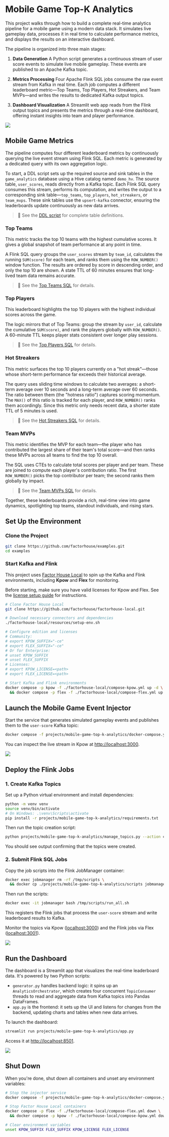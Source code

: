 # Mobile Game Top-K Analytics

This project walks through how to build a complete real-time analytics pipeline for a mobile game using a modern data stack. It simulates live gameplay data, processes it in real time to calculate performance metrics, and displays the results on an interactive dashboard.

The pipeline is organized into three main stages:

1. **Data Generation**
   A Python script generates a continuous stream of user score events to simulate live mobile gameplay. These events are published to an Apache Kafka topic.

2. **Metrics Processing**
   Four Apache Flink SQL jobs consume the raw event stream from Kafka in real time. Each job computes a different leaderboard metric—Top Teams, Top Players, Hot Streakers, and Team MVPs—and writes the results to dedicated Kafka output topics.

3. **Dashboard Visualization**
   A Streamlit web app reads from the Flink output topics and presents the metrics through a real-time dashboard, offering instant insights into team and player performance.

![](./images/mobile-game-top-k-analytics.gif)

## Mobile Game Metrics

The pipeline computes four different leaderboard metrics by continuously querying the live event stream using Flink SQL. Each metric is generated by a dedicated query with its own aggregation logic.

To start, a DDL script sets up the required source and sink tables in the `game_analytics` database using a Hive catalog named `demo_hv`. The source table, `user_scores`, reads directly from a Kafka topic. Each Flink SQL query consumes this stream, performs its computation, and writes the output to a corresponding sink table—`top_teams`, `top_players`, `hot_streakers`, or `team_mvps`. These sink tables use the `upsert-kafka` connector, ensuring the leaderboards update continuously as new data arrives.

> 📄 See the [DDL script](./scripts/00-qry-ddl.sql) for complete table definitions.

### Top Teams

This metric tracks the top 10 teams with the highest cumulative scores. It gives a global snapshot of team performance at any point in time.

A Flink SQL query groups the `user_scores` stream by `team_id`, calculates the running `SUM(score)` for each team, and ranks them using the `ROW_NUMBER()` window function. The results are ordered by score in descending order, and only the top 10 are shown. A state TTL of 60 minutes ensures that long-lived team data remains accurate.

> 📄 See the [Top Teams SQL](./scripts/01-top-teams.sql) for details.

### Top Players

This leaderboard highlights the top 10 players with the highest individual scores across the game.

The logic mirrors that of Top Teams: group the stream by `user_id`, calculate the cumulative `SUM(score)`, and rank the players globally with `ROW_NUMBER()`. A 60-minute TTL keeps player stats consistent over longer play sessions.

> 📄 See the [Top Players SQL](./scripts/02-top-players.sql) for details.

### Hot Streakers

This metric surfaces the top 10 players currently on a "hot streak"—those whose short-term performance far exceeds their historical average.

The query uses sliding time windows to calculate two averages: a short-term average over 10 seconds and a long-term average over 60 seconds. The ratio between them (the "hotness ratio") captures scoring momentum. The `MAX()` of this ratio is tracked for each player, and `ROW_NUMBER()` ranks them accordingly. Since this metric only needs recent data, a shorter state TTL of 5 minutes is used.

> 📄 See the [Hot Streakers SQL](./scripts/03-hot-streakers.sql) for details.

### Team MVPs

This metric identifies the MVP for each team—the player who has contributed the largest share of their team's total score—and then ranks these MVPs across all teams to find the top 10 overall.

The SQL uses CTEs to calculate total scores per player and per team. These are joined to compute each player's contribution ratio. The first `ROW_NUMBER()` picks the top contributor per team; the second ranks them globally by impact.

> 📄 See the [Team MVPs SQL](./scripts/04-team-mvps.sql) for details.

Together, these leaderboards provide a rich, real-time view into game dynamics, spotlighting top teams, standout individuals, and rising stars.

## Set Up the Environment

### Clone the Project

```bash
git clone https://github.com/factorhouse/examples.git
cd examples
```

### Start Kafka and Flink

This project uses [Factor House Local](https://github.com/factorhouse/factorhouse-local) to spin up the Kafka and Flink environments, including **Kpow** and **Flex** for monitoring.

Before starting, make sure you have valid licenses for Kpow and Flex. See the [license setup guide](https://github.com/factorhouse/factorhouse-local?tab=readme-ov-file#update-kpow-and-flex-licenses) for instructions.

```bash
# Clone Factor House Local
git clone https://github.com/factorhouse/factorhouse-local.git

# Download necessary connectors and dependencies
./factorhouse-local/resources/setup-env.sh

# Configure edition and licenses
# Community:
# export KPOW_SUFFIX="-ce"
# export FLEX_SUFFIX="-ce"
# Or for Enterprise:
# unset KPOW_SUFFIX
# unset FLEX_SUFFIX
# Licenses:
# export KPOW_LICENSE=<path>
# export FLEX_LICENSE=<path>

# Start Kafka and Flink environments
docker compose -p kpow -f ./factorhouse-local/compose-kpow.yml up -d \
  && docker compose -p flex -f ./factorhouse-local/compose-flex.yml up -d
```

## Launch the Mobile Game Event Injector

Start the service that generates simulated gameplay events and publishes them to the `user-score` Kafka topic:

```bash
docker compose -f projects/mobile-game-top-k-analytics/docker-compose.yml up -d
```

You can inspect the live stream in Kpow at [http://localhost:3000](http://localhost:3000).

![](./images/user-score.gif)

## Deploy the Flink Jobs

### 1. Create Kafka Topics

Set up a Python virtual environment and install dependencies:

```bash
python -m venv venv
source venv/bin/activate
# On Windows: .\venv\Scripts\activate
pip install -r projects/mobile-game-top-k-analytics/requirements.txt
```

Then run the topic creation script:

```bash
python projects/mobile-game-top-k-analytics/manage_topics.py --action create
```

You should see output confirming that the topics were created.

### 2. Submit Flink SQL Jobs

Copy the job scripts into the Flink JobManager container:

```bash
docker exec jobmanager rm -rf /tmp/scripts \
  && docker cp ./projects/mobile-game-top-k-analytics/scripts jobmanager:/tmp/scripts
```

Then run the scripts:

```bash
docker exec -it jobmanager bash /tmp/scripts/run_all.sh
```

This registers the Flink jobs that process the `user-score` stream and write leaderboard results to Kafka.

Monitor the topics via Kpow ([localhost:3000](http://localhost:3000)) and the Flink jobs via Flex ([localhost:3001](http://localhost:3001)).

![](./images/game-metrics.gif)

## Run the Dashboard

The dashboard is a Streamlit app that visualizes the real-time leaderboard data. It's powered by two Python scripts:

- `generator.py` handles backend logic: it spins up an `AnalyticsOrchestrator`, which creates four concurrent `TopicConsumer` threads to read and aggregate data from Kafka topics into Pandas DataFrames.
- `app.py` is the frontend: it sets up the UI and listens for changes from the backend, updating charts and tables when new data arrives.

To launch the dashboard:

```bash
streamlit run projects/mobile-game-top-k-analytics/app.py
```

Access it at [http://localhost:8501](http://localhost:8501).

![](./images/dashboard.gif)

## Shut Down

When you're done, shut down all containers and unset any environment variables:

```bash
# Stop the injector service
docker compose -f projects/mobile-game-top-k-analytics/docker-compose.yml down

# Stop Factor House Local containers
docker compose -p flex -f ./factorhouse-local/compose-flex.yml down \
  && docker compose -p kpow -f ./factorhouse-local/compose-kpow.yml down

# Clear environment variables
unset KPOW_SUFFIX FLEX_SUFFIX KPOW_LICENSE FLEX_LICENSE
```
